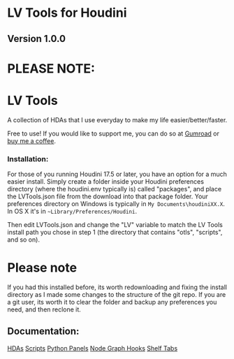 # LV Tools for Houdini

## Version 1.0.0

# PLEASE NOTE:

# LV Tools

A collection of HDAs that I use everyday to make my life easier/better/faster.

Free to use! If you would like to support me, you can do so at [Gumroad](https://wobblypictures.gumroad.com/) or [buy me a coffee](https://www.buymeacoffee.com/lukevan).

### Installation:

For those of you running Houdini 17.5 or later, you have an option for a much easier install.
Simply create a folder inside your Houdini preferences directory (where the houdini.env typically is) called "packages", and place the LVTools.json file from the download into that package folder. Your preferences directory on Windows is typically in `My Documents\houdiniXX.X`. In OS X it's in `~Library/Preferences/Houdini`.

Then edit LVTools.json and change the "LV" variable to match the LV Tools install path you chose in step 1 (the directory that contains "otls", "scripts", and so on).

# Please note

If you had this installed before, its worth redownloading and fixing the install directory as I made some changes to the structure of the git repo.
If you are a git user, its worth it to clear the folder and backup any preferences you need, and then reclone it.

## Documentation:

[HDAs](/otls/)
[Scripts](/scripts/python/README.md)
[Python Panels](/python_panels/)
[Node Graph Hooks](/python3.9libs/)
[Shelf Tabs](/toolbar/)

